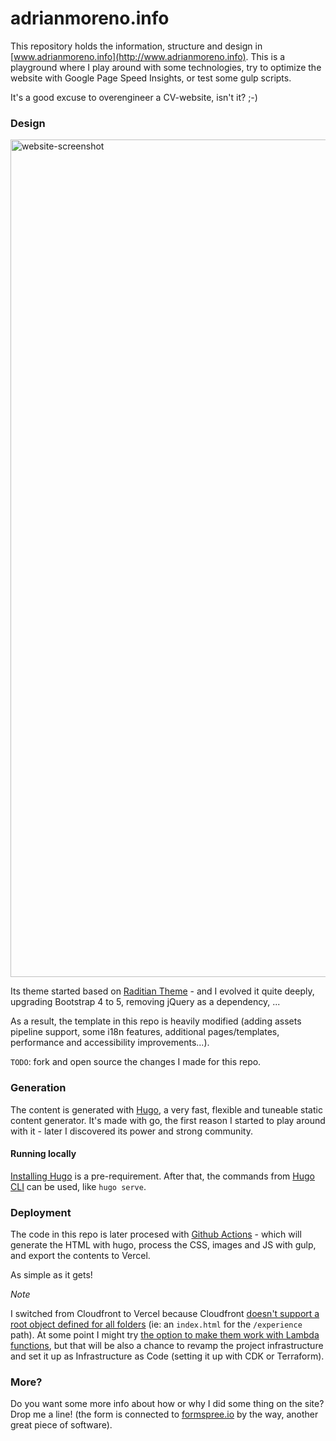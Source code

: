 # adrianmoreno.info #



This repository holds the information, structure and design in [www.adrianmoreno.info](http://www.adrianmoreno.info). This is a playground where I play around with some technologies, try to optimize the website with Google Page Speed Insights, or test some gulp scripts. 

It's a good excuse to overengineer a CV-website, isn't it? ;-)

### Design ###

<img width="1340" alt="website-screenshot" src="https://user-images.githubusercontent.com/240085/211220892-f1ebeb35-224e-4e2e-925d-c7116527208f.png">

Its theme started based on [Raditian Theme](https://github.com/radity/raditian-free-hugo-theme) - and I evolved it quite deeply, upgrading Bootstrap 4 to 5, removing jQuery as a dependency, ...

As a result, the template in this repo is heavily modified (adding assets pipeline support, some i18n features, additional pages/templates, performance and accessibility improvements...).

`TODO`: fork and open source the changes I made for this repo.

### Generation ###

The content is generated with [Hugo](https://gohugo.io/), a very fast, flexible and tuneable static content generator. It's made with go, the first reason I started to play around with it - later I discovered its power and strong community.

#### Running locally

[Installing Hugo](https://gohugo.io/getting-started/installing/) is a pre-requirement. 
After that, the commands from [Hugo CLI](https://gohugo.io/getting-started/usage/) can be used, like `hugo serve`.

### Deployment

The code in this repo is later procesed with [Github Actions](https://github.com/zetxek/adrianmoreno.info/actions) - which will generate the HTML with hugo, process the CSS, images and JS with gulp, and export the contents to Vercel.

As simple as it gets!

_Note_

I switched from Cloudfront to Vercel because Cloudfront [doesn't support a root object defined for all folders](https://docs.aws.amazon.com/AmazonCloudFront/latest/DeveloperGuide/DefaultRootObject.html) (ie: an `index.html` for the `/experience` path). At some point I might try [the option to make them work with Lambda functions](https://robkenis.com/posts/hugo_pretty_urls_on_aws/), but that will be also a chance to revamp the project infrastructure and set it up as Infrastructure as Code (setting it up with CDK or Terraform).

### More? ###

Do you want some more info about how or why I did some thing on the site? Drop me a line! (the form is connected to [formspree.io](https://formspree.io/) by the way, another great piece of software).

